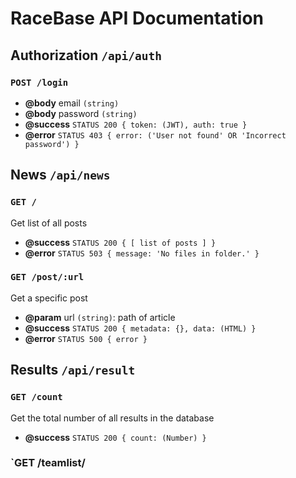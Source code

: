 # RaceBase API Documentation

## Authorization `/api/auth`

### `POST /login`
- **@body** email `(string)`
- **@body** password `(string)`
- **@success** `STATUS 200 { token: (JWT), auth: true }`
- **@error** `STATUS 403 { error: ('User not found' OR 'Incorrect password') }`


## News `/api/news`

### `GET /`
Get list of all posts
- **@success** `STATUS 200 { [ list of posts ] }`
- **@error** `STATUS 503 { message: 'No files in folder.' }` 

### `GET /post/:url`
Get a specific post
- **@param** url `(string)`: path of article
- **@success** `STATUS 200 { metadata: {}, data: (HTML) }`
- **@error** `STATUS 500 { error }`


## Results `/api/result`

### `GET /count` 
Get the total number of all results in the database
- **@success** `STATUS 200 { count: (Number) }`

### `GET /teamlist/